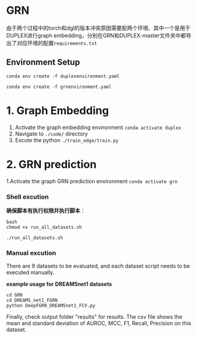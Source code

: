 # GRN

由于两个过程中的torch和dgl的版本冲突原因需要配两个环境、其中一个是用于DUPLEX进行graph embedding，分别在GRN和DUPLEX-master文件夹中都导出了对应环境的配置`requirements.txt`




## Environment Setup

```
conda env create -f duplexenvironment.yaml
```



```
conda env create -f grnenvironment.yaml
```




# 1. Graph Embedding

1. Activate the graph embedding environment `conda activate duplex`
2. Navigate to `./code/` directory
3. Excute the python `./train_edge/train.py` 



# 2. GRN prediction

1.Activate the graph GRN prediction environment `conda activate grn`

### Shell excution
**确保脚本有执行权限并执行脚本**：

```
bash
chmod +x run_all_datasets.sh

./run_all_datasets.sh

```
### Manual excution
There are 9 datasets to be evaluated, and each dataset script needs to be executed manually.

**example usage for DREAM5net1 datasets**

```
cd GRN
cd DREAM5_net1_FGRN
python DeepFGRN_DREAM5net1_FCV.py
```

Finally, check output folder "results" for results. The csv file shows the mean and standard deviation of AUROC, MCC, F1, Recall, Precision  on this dataset.







